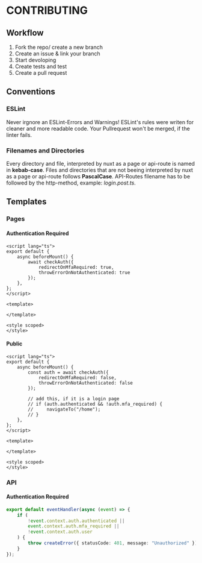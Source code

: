 # CONTRIBUTING

## Workflow

1. Fork the repo/ create a new branch
2. Create an issue & link your branch
3. Start devoloping
4. Create tests and test
5. Create a pull request

## Conventions

### ESLint

Never irgnore an ESLint-Errors and Warnings!
ESLint's rules were writen for cleaner and more readable code. Your Pullrequest won't be merged, if the linter fails.

### Filenames and Directories

Every directory and file, interpreted by nuxt as a page or api-route is named in **kebab-case**.
Files and directories that are not beeing interpreted by nuxt as a page or api-route follows **PascalCase**.
API-Routes filename has to be followed by the http-method, example: *login.post.ts*.

## Templates

### Pages

#### Authentication Required

```vue
<script lang="ts">
export default {
    async beforeMount() {
        await checkAuth({
            redirectOnMfaRequired: true,
            throwErrorOnNotAuthenticated: true
        });
    },
};
</script>

<template>
    
</template>

<style scoped>
</style>
```

#### Public

```vue
<script lang="ts">
export default {
    async beforeMount() {
        const auth = await checkAuth({
            redirectOnMfaRequired: false,
            throwErrorOnNotAuthenticated: false
        });

        // add this, if it is a login page
        // if (auth.authenticated && !auth.mfa_required) {
        //     navigateTo("/home");
        // }
    },
};
</script>

<template>
    
</template>

<style scoped>
</style>
```

### API

#### Authentication Required

```ts
export default eventHandler(async (event) => {
    if (
        !event.context.auth.authenticated ||
        event.context.auth.mfa_required ||
        !event.context.auth.user
    ) {
        throw createError({ statusCode: 401, message: "Unauthorized" });
    }
});
```
